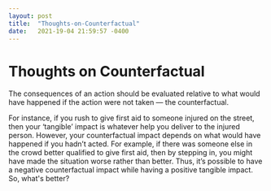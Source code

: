 ```yaml
---
layout: post
title:  "Thoughts-on-Counterfactual"
date:   2021-19-04 21:59:57 -0400
---
```


# Thoughts on Counterfactual

The consequences of an action should be evaluated relative to what would have happened if the action were not taken — the counterfactual.  




For instance, if you rush to give first aid to someone injured on the street, then your ‘tangible’ impact is whatever help you deliver to the injured person.
However, your counterfactual impact depends on what would have happened if you hadn’t acted. For example, if there was someone else in the crowd better qualified to give first aid, then by stepping in, you might have made the situation worse rather than better. 
Thus, it’s possible to have a negative counterfactual impact while having a positive tangible impact. So, what's better? 
